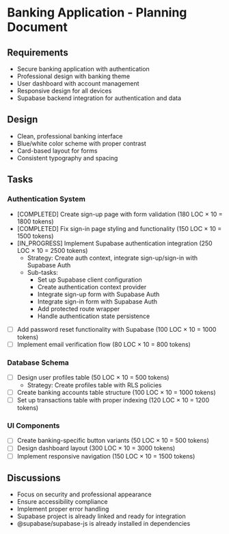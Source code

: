 
# Banking Application - Planning Document

## Requirements
- Secure banking application with authentication
- Professional design with banking theme
- User dashboard with account management
- Responsive design for all devices
- Supabase backend integration for authentication and data

## Design
- Clean, professional banking interface
- Blue/white color scheme with proper contrast
- Card-based layout for forms
- Consistent typography and spacing

## Tasks
### Authentication System
- [COMPLETED] Create sign-up page with form validation (180 LOC × 10 = 1800 tokens)
- [COMPLETED] Fix sign-in page styling and functionality (150 LOC × 10 = 1500 tokens)
- [IN_PROGRESS] Implement Supabase authentication integration (250 LOC × 10 = 2500 tokens)
  - Strategy: Create auth context, integrate sign-up/sign-in with Supabase Auth
  - Sub-tasks:
    - Set up Supabase client configuration
    - Create authentication context provider
    - Integrate sign-up form with Supabase Auth
    - Integrate sign-in form with Supabase Auth
    - Add protected route wrapper
    - Handle authentication state persistence
- [ ] Add password reset functionality with Supabase (100 LOC × 10 = 1000 tokens)
- [ ] Implement email verification flow (80 LOC × 10 = 800 tokens)

### Database Schema
- [ ] Design user profiles table (50 LOC × 10 = 500 tokens)
  - Strategy: Create profiles table with RLS policies
- [ ] Create banking accounts table structure (100 LOC × 10 = 1000 tokens)
- [ ] Set up transactions table with proper indexing (120 LOC × 10 = 1200 tokens)

### UI Components
- [ ] Create banking-specific button variants (50 LOC × 10 = 500 tokens)
- [ ] Design dashboard layout (300 LOC × 10 = 3000 tokens)
- [ ] Implement responsive navigation (150 LOC × 10 = 1500 tokens)

## Discussions
- Focus on security and professional appearance
- Ensure accessibility compliance
- Implement proper error handling
- Supabase project is already linked and ready for integration
- @supabase/supabase-js is already installed in dependencies